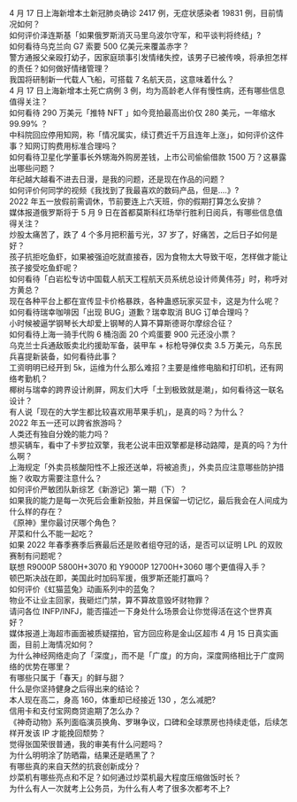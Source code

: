 4 月 17 日上海新增本土新冠肺炎确诊 2417 例，无症状感染者 19831 例，目前情况如何？  
如何评价泽连斯基「如果俄罗斯消灭马里乌波尔守军，和平谈判将终结」?  
如何看待乌克兰向 G7 索要 500 亿美元来覆盖赤字？  
警方通报父亲殴打幼子，因家庭琐事引发情绪失控，该男子已被传唤，将承担怎样的责任？如何做好情绪管理？  
我国将研制新一代载人飞船，可搭载 7 名航天员，这意味着什么？  
4 月 17 日上海新增本土死亡病例 3 例，均为高龄老人伴有慢性病，还有哪些信息值得关注？  
如何看待 290 万美元「推特 NFT 」如今竞拍最高出价仅 280 美元，一年缩水 99.99% ？  
中科院回应停用知网，称「情况属实，续订费近千万且连年上涨」，如何评价这件事？知网订购费用标准合理吗？  
如何看待卫星化学董事长外甥海外购房差钱，上市公司偷偷借款 1500 万？这暴露出哪些问题？  
年纪越大越看不进去日漫，是我的问题，还是现在作品的问题？  
如何评价何同学的视频《我找到了我最喜欢的数码产品，但是....》?  
2022 年五一放假前需调休，节前要连上六天班，你的假期打算怎么安排？  
媒体报道俄罗斯将于 5 月 9 日在首都莫斯科红场举行胜利日阅兵，有哪些信息值得关注？  
炒股太痛苦了，跌了 4 个多月把积蓄亏光，37 岁了，好痛苦，之后日子如何是好？  
孩子抗拒吃鱼虾，如果被强迫吃就直接吞，因为食物太大导致干呕，怎样做才能让孩子接受吃鱼虾呢？  
如何看待「白岩松专访中国载人航天工程航天员系统总设计师黄伟芬」时，称呼对方黄总？  
现在各种平台上都在宣传显卡价格暴跌，各种蛊惑玩家买显卡，这是为什么呢？  
如何看待瑞幸咖啡因「出现 BUG」道歉？瑞幸取消 BUG 订单合理吗？  
小时候被逼学钢琴长大却爱上钢琴的人算不算斯德哥尔摩综合征？  
如何看待上海一骑手代购 6 桶泡面 20 个鸡蛋要 900 元还没小票？  
乌克兰士兵通敌贩卖北约援助军备，装甲车 + 标枪导弹仅卖 3.5 万美元，乌东民兵喜提新装备，如何看待此事？  
工资明明已经开到 5k，运维为什么那么难招？主要是维修电脑和打印机，还有网络考勤机？  
椰树与瑞幸的跨界设计刷屏，网友们大呼「土到极致就是潮」，如何看待这一联名设计？  
有人说「现在的大学生都比较喜欢用苹果手机」，是真的吗？为什么？  
2022 年五一还可以跨省旅游吗？  
人类还有独自分娩的能力吗？  
想买辆车，看中了卡罗拉双擎，我老公说丰田双擎都是移动路障，是真的吗？为什么啊？  
上海规定「外卖员核酸阳性不上报还送单，将被追责」，外卖员应注意哪些防护措施？收取方需要注意什么？  
如何评价严敏团队新综艺《新游记》第一期（下）？  
如果我的能力是每一次死后会重新投胎，并且保留一切记忆，最后我会在人间成为什么样的存在？  
《原神》里你最讨厌哪个角色？  
芹菜和什么不能一起吃？  
如果 2022 年春季赛季后赛最后还是败者组夺冠的话，是否可以证明 LPL 的双败赛制有问题呢？  
联想 R9000P 5800H+3070 和 Y9000P 12700H+3060 哪个更值得入手？  
顿巴斯决战在即，美国此时加码军援，俄罗斯还能打赢吗？  
如何评价《虹猫蓝兔》动画系列中的蓝兔？  
物业不让业主回家，我砸烂门禁，算不算故意毁坏财物罪？  
请问各位 INFP/INFJ，能否描述一下身处什么场景会让你觉得活在这个世界真好？  
媒体报道上海超市画面被质疑摆拍，官方回应称是金山区超市 4 月 15 日真实画面，目前上海情况如何？  
为什么神经网络走向了「深度」，而不是「广度」的方向，深度网络相比于广度网络的优势在哪里？  
有哪些只属于「春天」的鲜与甜？  
什么是你坚持健身之后得出来的结论？  
本人现在高二，身高 160，体重却已经接近 130 ，怎么减肥?  
信用卡和支付宝网商贷逾期了怎么办？  
《神奇动物》系列面临演员换角、罗琳争议，口碑和全球票房也持续走低，后续怎样开发该 IP 才能挽回颓势？  
觉得张国荣很普通，我的审美有什么问题吗？  
为什么明明涂了防晒霜，结果还是晒黑了？  
有哪些真的来自天然的抗衰创新成分？  
炒菜机有哪些亮点和不足？如何通过炒菜机最大程度压缩做饭时长？  
为什么有人一次就考上公务员，为什么有人考了很多次都考不上?  
